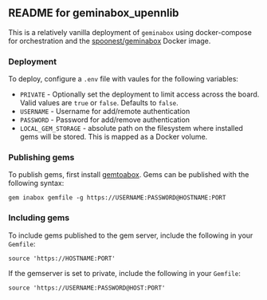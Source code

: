 ## README for geminabox_upennlib

This is a relatively vanilla deployment of `geminabox` using docker-compose for orchestration and the [spoonest/geminabox](https://hub.docker.com/r/spoonest/geminabox/) Docker image.

### Deployment

To deploy, configure a `.env` file with vaules for the following variables:

* `PRIVATE` - Optionally set the deployment to limit access across the board.  Valid values are `true` or `false`.  Defaults to `false`.
* `USERNAME` - Username for add/remote authentication
* `PASSWORD` - Password for add/remove authentication
* `LOCAL_GEM_STORAGE` - absolute path on the filesystem where installed gems will be stored.  This is mapped as a Docker volume.

### Publishing gems

To publish gems, first install [gemtoabox](https://github.com/yuri-karpovich/gemtoabox).  Gems can be published with the following syntax:

`gem inabox gemfile -g https://USERNAME:PASSWORD@HOSTNAME:PORT`

### Including gems

To include gems published to the gem server, include the following in your `Gemfile`:

`source 'https://HOSTNAME:PORT'`

If the gemserver is set to private, include the following in your `Gemfile`:

`source 'https://USERNAME:PASSWORD@HOST:PORT'`